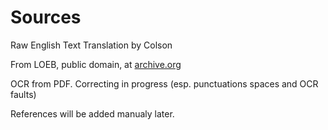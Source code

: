 # Sources

Raw English Text Translation by Colson

From LOEB, public domain, at [archive.org](https://archive.org/details/PhiloSupplement01Genesis/Philo%2001%20Creation%2C%20Allegorical%20Interpretation/)


OCR from PDF. Correcting in progress (esp. punctuations spaces and OCR faults)

References will be added manualy later.
